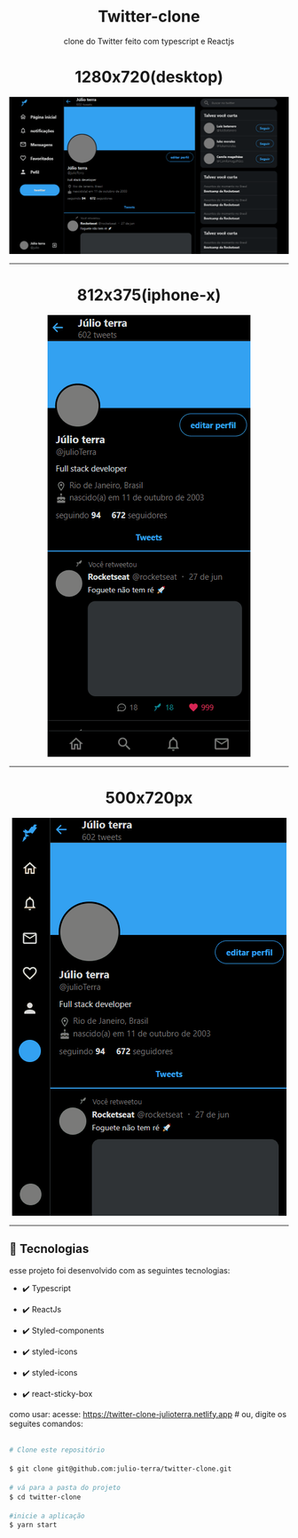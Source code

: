 <h1 align="center">
<br>
Twitter-clone
</h1>

<p align="center">clone do Twitter feito com typescript e Reactjs</p>

<div align="center" >
  <h1>1280x720(desktop)</h1>
  <img src="./github/desktop.gif" alt="demo-web">
  <hr />
  <h1>812x375(iphone-x)</h1>
  <img src="./github/mobile.gif" alt="demo-mobile">
    <hr />
  <h1>500x720px</h1>
  <img src="./github/500x720.gif" alt="demo-500x720px">
</div>

<hr />


## 🚀 Tecnologias

esse projeto foi desenvolvido com as seguintes tecnologias:

- ✔️ Typescript

- ✔️ ReactJs

- ✔️ Styled-components

- ✔️ styled-icons

- ✔️ styled-icons

- ✔️ react-sticky-box

como usar:
   acesse: <a href="https://twitter-clone-julioterra.netlify.app/">https://twitter-clone-julioterra.netlify.app</a>
    # ou, digite os seguites comandos:
   ```bash
                                                                                                                   
   # Clone este repositório
 
   $ git clone git@github.com:julio-terra/twitter-clone.git
                                                                                                                      
   # vá para a pasta do projeto                                                                                 
   $ cd twitter-clone
   
   #inicie a aplicação                                                                                                                   
   $ yarn start
  ```
